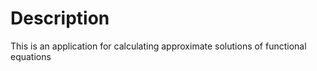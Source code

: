 # Description 
This is an application for calculating approximate solutions of functional equations
